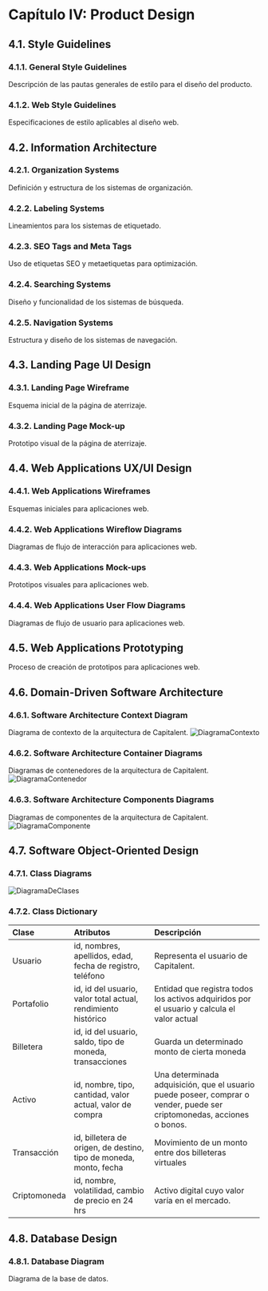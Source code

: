 # Capítulo IV: Product Design

## 4.1. Style Guidelines

### 4.1.1. General Style Guidelines
Descripción de las pautas generales de estilo para el diseño del producto.

### 4.1.2. Web Style Guidelines
Especificaciones de estilo aplicables al diseño web.

## 4.2. Information Architecture

### 4.2.1. Organization Systems
Definición y estructura de los sistemas de organización.

### 4.2.2. Labeling Systems
Lineamientos para los sistemas de etiquetado.

### 4.2.3. SEO Tags and Meta Tags
Uso de etiquetas SEO y metaetiquetas para optimización.

### 4.2.4. Searching Systems
Diseño y funcionalidad de los sistemas de búsqueda.

### 4.2.5. Navigation Systems
Estructura y diseño de los sistemas de navegación.

## 4.3. Landing Page UI Design

### 4.3.1. Landing Page Wireframe
Esquema inicial de la página de aterrizaje.

### 4.3.2. Landing Page Mock-up
Prototipo visual de la página de aterrizaje.

## 4.4. Web Applications UX/UI Design

### 4.4.1. Web Applications Wireframes
Esquemas iniciales para aplicaciones web.

### 4.4.2. Web Applications Wireflow Diagrams
Diagramas de flujo de interacción para aplicaciones web.

### 4.4.3. Web Applications Mock-ups
Prototipos visuales para aplicaciones web.

### 4.4.4. Web Applications User Flow Diagrams
Diagramas de flujo de usuario para aplicaciones web.

## 4.5. Web Applications Prototyping
Proceso de creación de prototipos para aplicaciones web.

## 4.6. Domain-Driven Software Architecture

### 4.6.1. Software Architecture Context Diagram
Diagrama de contexto de la arquitectura de Capitalent.
![DiagramaContexto](https://github.com/4346-BlockOps-App-Open-Source/Capitalent-Project-Report/blob/feature/chap4/assest/img/chapter-IV/structurizr-101598-Contexto.png)

### 4.6.2. Software Architecture Container Diagrams
Diagramas de contenedores de la arquitectura de Capitalent.
![DiagramaContenedor](https://github.com/4346-BlockOps-App-Open-Source/Capitalent-Project-Report/blob/feature/chap4/assest/img/chapter-IV/structurizr-101598-Contenedor.png)

### 4.6.3. Software Architecture Components Diagrams
Diagramas de componentes de la arquitectura de Capitalent.
![DiagramaComponente](https://github.com/4346-BlockOps-App-Open-Source/Capitalent-Project-Report/blob/feature/chap4/assest/img/chapter-IV/structurizr-101598-Aircrafts%20BC%20Component%20Diagram.png)

## 4.7. Software Object-Oriented Design

### 4.7.1. Class Diagrams

![DiagramaDeClases](https://github.com/4346-BlockOps-App-Open-Source/Capitalent-Project-Report/blob/feature/chap4/assest/Diagrama%20en%20blanco.png)

### 4.7.2. Class Dictionary

| Clase | Atributos | Descripción |
|:------|:----------|:------------|
| Usuario  | id, nombres, apellidos, edad, fecha de registro, teléfono | Representa el usuario de Capitalent. |
| Portafolio | id, id del usuario, valor total actual, rendimiento histórico | Entidad que registra todos los activos adquiridos por el usuario y calcula el valor actual |
| Billetera | id, id del usuario, saldo, tipo de moneda, transacciones | Guarda un determinado monto de cierta moneda |
| Activo  | id, nombre, tipo, cantidad, valor actual, valor de compra | Una determinada adquisición, que el usuario puede poseer, comprar o vender, puede ser criptomonedas, acciones o bonos. |
| Transacción | id, billetera de origen, de destino, tipo de moneda, monto, fecha | Movimiento de un monto entre dos billeteras virtuales |
| Criptomoneda | id, nombre, volatilidad, cambio de precio en 24 hrs | Activo digital cuyo valor varía en el mercado. |

## 4.8. Database Design

### 4.8.1. Database Diagram
Diagrama de la base de datos.
